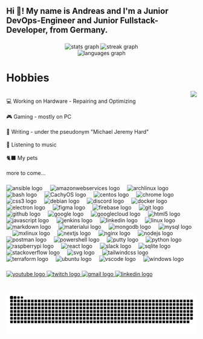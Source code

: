 <h2 align="left">Hi 👋! My name is Andreas and I'm a Junior DevOps-Engineer and Junior Fullstack-Developer, from Germany.</h2>

###

<div align="center"> 
<img src="https://github-readme-stats.vercel.app/api?username=AndiBruehl&hide_title=false&hide_rank=false&show_icons=true&include_all_commits=true&count_private=true&disable_animations=false&theme=dracula&locale=en&hide_border=false" height="150" alt="stats graph" />
<img src="https://github-readme-streak-stats.herokuapp.com/?user=AndiBruehl&theme=dracula&hide_border=false" height="150" alt="streak graph" /> 
<br/> 
<img src="https://github-readme-stats.vercel.app/api/top-langs?username=AndiBruehl&locale=en&hide_title=false&layout=compact&card_width=320&langs_count=5&theme=dracula&hide_border=false" height="150" alt="languages graph" /> 
</div>

###

###

# Hobbies
<img align="right" height="150" src="https://media.tenor.com/y2JXkY1pXkwAAAAC/cat-computer.gif"  />
<br>💻 Working on Hardware -  Repairing and Optimizing<br/>
<br>🎮 Gaming - mostly on PC </br>
<br>📖 Writing - under the pseudonym "Michael Jeremy Hard"</br>
<br>🎵 Listening to music </br>
<br>🐈‍⬛ My pets </br>
<br>more to come... </br>

###

<div align="left">
  <img src="https://img.icons8.com/?size=256&id=SJNUZD3A4el4&format=png" height="30" alt="ansible logo"  />
  <img width="12" />
  <img src="https://img.icons8.com/?size=256&id=33039&format=png" height="30" alt="amazonwebservices logo"  />
  <img width="12" />
  <img src="https://cdn.simpleicons.org/archlinux" height="30" alt="archlinux logo"  />
  <img width="12" />
  <img src="https://img.icons8.com/?size=256&id=50ZQHdJTmPqw&format=png" height="30" alt="bash logo"  />
  <img width="12" />
  <img src="https://upload.wikimedia.org/wikipedia/commons/b/b8/CachyOS_Logo.svg" height="30" alt="CachyOS logo"  />
  <img width="12" />
  <img src="https://cdn.simpleicons.org/centos" height="30" alt="centos logo"  />
  <img width="12" />
  <img src="https://cdn.jsdelivr.net/gh/devicons/devicon/icons/chrome/chrome-original.svg" height="30" alt="chrome logo"  />
  <img width="12" />
  <img src="https://skillicons.dev/icons?i=css" height="30" alt="css3 logo"  />
  <img width="12" />
  <img src="https://cdn.simpleicons.org/debian" height="30" alt="debian logo"  />
  <img width="12" />
  <img src="https://skillicons.dev/icons?i=discord" height="30" alt="discord logo"  />
  <img width="12" />
  <img src="https://skillicons.dev/icons?i=docker" height="30" alt="docker logo"  />
  <img width="12" />
  <img src="https://cdn.jsdelivr.net/gh/devicons/devicon/icons/electron/electron-original.svg" height="30" alt="electron logo"  />
  <img width="12" />
  <img src="https://cdn.jsdelivr.net/gh/devicons/devicon/icons/figma/figma-original.svg" height="30" alt="figma logo"  />
  <img width="12" />
  <img src="https://cdn.jsdelivr.net/gh/devicons/devicon/icons/firebase/firebase-plain.svg" height="30" alt="firebase logo"  />
  <img width="12" />
  <img src="https://img.icons8.com/?size=256&id=12598&format=png" height="30" alt="git logo"  />
  <img width="12" />
  <img src="https://skillicons.dev/icons?i=github" height="30" alt="github logo"  />
  <img width="12" />
  <img src="https://cdn.jsdelivr.net/gh/devicons/devicon/icons/google/google-original.svg" height="30" alt="google logo"  />
  <img width="12" />
  <img src="https://cdn.jsdelivr.net/gh/devicons/devicon/icons/googlecloud/googlecloud-original.svg" height="30" alt="googlecloud logo"  />
  <img width="12" />
  <img src="https://skillicons.dev/icons?i=html" height="30" alt="html5 logo"  />
  <img width="12" />
  <img src="https://skillicons.dev/icons?i=js" height="30" alt="javascript logo"  />
  <img width="12" />
  <img src="https://upload.wikimedia.org/wikipedia/commons/e/e9/Jenkins_logo.svg" height="30" alt="jenkins logo"  />
  <img width="12" />
  <img src="https://cdn.jsdelivr.net/gh/devicons/devicon/icons/linkedin/linkedin-original.svg" height="30" alt="linkedin logo"  />
  <img width="12" />
  <img src="https://cdn.jsdelivr.net/gh/devicons/devicon/icons/linux/linux-original.svg" height="30" alt="linux logo"  />
  <img width="12" />
  <img src="https://cdn.iconscout.com/icon/premium/png-512-thumb/markdown-4887934-4072470.png?f=webp&w=256" height="30" alt="markdown logo"  />
  <img width="12" />
  <img src="https://cdn.jsdelivr.net/gh/devicons/devicon/icons/materialui/materialui-original.svg" height="30" alt="materialui logo"  />
  <img width="12" />
  <img src="https://cdn.jsdelivr.net/gh/devicons/devicon/icons/mongodb/mongodb-original.svg" height="30" alt="mongodb logo"  />
  <img width="12" />
  <img src="https://cdn.jsdelivr.net/gh/devicons/devicon/icons/mysql/mysql-original.svg" height="30" alt="mysql logo"  />
  <img width="12" />
  <img src="https://cdn.iconscout.com/icon/free/png-512/free-mx-linux-9132658-7417087.png?f=webp&w=256" height="30" alt="mxlinux logo"  />
  <img width="12" />
  <img src="https://img.icons8.com/?size=256&id=MWiBjkuHeMVq&format=png" height="30" alt="nextjs logo"  />
  <img width="12" />
  <img src="https://cdn.jsdelivr.net/gh/devicons/devicon/icons/nginx/nginx-original.svg" height="30" alt="nginx logo"  />
  <img width="12" />
  <img src="https://cdn.jsdelivr.net/gh/devicons/devicon/icons/nodejs/nodejs-original.svg" height="30" alt="nodejs logo"  />
  <img width="12" />
  <img src="https://skillicons.dev/icons?i=postman" height="30" alt="postman logo"  />
  <img width="12" />
  <img src="https://img.icons8.com/?size=256&id=1aLOSMCcgWFr&format=png" height="30" alt="powershell logo"  />
  <img width="12" />
  <img src="https://cdn.jsdelivr.net/gh/devicons/devicon/icons/putty/putty-original.svg" height="30" alt="putty logo"  />
  <img width="12" />
  <img src="https://img.icons8.com/?size=256&id=13441&format=png" height="30" alt="python logo"  />
  <img width="12" />
  <img src="https://cdn.jsdelivr.net/gh/devicons/devicon/icons/raspberrypi/raspberrypi-original.svg" height="30" alt="raspberrypi logo"  />
  <img width="12" />
  <img src="https://cdn.jsdelivr.net/gh/devicons/devicon/icons/react/react-original.svg" height="30" alt="react logo"  />
  <img width="12" />
  <img src="https://cdn.jsdelivr.net/gh/devicons/devicon/icons/slack/slack-original.svg" height="30" alt="slack logo"  />
  <img width="12" />
  <img src="https://skillicons.dev/icons?i=sqlite" height="30" alt="sqlite logo"  />
  <img width="12" />
  <img src="https://img.icons8.com/?size=256&id=13955&format=png" height="30" alt="stackoverflow logo"  />
  <img width="12" />
  <img src="https://cdn.iconscout.com/icon/premium/png-512-thumb/svg-11-81433.png?f=webp&w=256" height="30" alt="svg logo"  />
  <img width="12" />
  <img src="https://cdn.simpleicons.org/tailwindcss/06B6D4" height="30" alt="tailwindcss logo"  />
  <img width="12" />
  <img src="https://cdn.jsdelivr.net/gh/devicons/devicon/icons/terraform/terraform-original.svg" height="30" alt="terraform logo"  />
  <img width="12" />
  <img src="https://cdn.simpleicons.org/ubuntu/E95420" height="30" alt="ubuntu logo"  />
  <img width="12" />
  <img src="https://cdn.jsdelivr.net/gh/devicons/devicon/icons/vscode/vscode-original.svg" height="30" alt="vscode logo"  />
  <img width="12" />
  <img src="https://img.icons8.com/?size=256&id=TuXN3JNUBGOT&format=png" height="30" alt="windows logo"  />
  <img width="12" />
</div>

###

<div align="left">
  <a href="andreasbruehldev" target="_blank">
    <img src="https://img.shields.io/static/v1?message=Youtube&logo=youtube&label=&color=FF0000&logoColor=white&labelColor=&style=for-the-badge" height="35" alt="youtube logo"  />
  </a>
  <a href="https://www.twitch.tv/tigersoul89" target="_blank">
    <img src="https://img.shields.io/static/v1?message=Twitch&logo=twitch&label=&color=9146FF&logoColor=white&labelColor=&style=for-the-badge" height="35" alt="twitch logo"  />
  </a>
  <a href="a.bruehl2019@gmail.com" target="_blank">
    <img src="https://img.shields.io/static/v1?message=Gmail&logo=gmail&label=&color=D14836&logoColor=white&labelColor=&style=for-the-badge" height="35" alt="gmail logo"  />
  </a>
  <a href="https://www.linkedin.com/in/andreas-br%C3%BChl/" target="_blank">
    <img src="https://img.shields.io/static/v1?message=LinkedIn&logo=linkedin&label=&color=0077B5&logoColor=white&labelColor=&style=for-the-badge" height="35" alt="linkedin logo"  />
  </a>
</div>

###

<br clear="both">

<img src="https://raw.githubusercontent.com/AndiBruehl/AndiBruehl/output/snake.svg" alt="Snake animation" />

###

